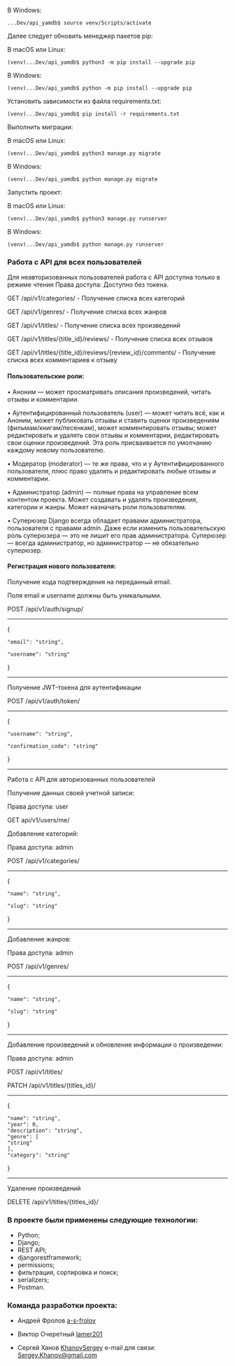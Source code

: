 
В Windows:
```
...Dev/api_yamdb$ source venv/Scripts/activate 
```

Далее следует обновить менеджер пакетов pip:

В macOS или Linux:
```
(venv)...Dev/api_yamdb$ python3 -m pip install --upgrade pip
```
В Windows:
```
(venv)...Dev/api_yamdb$ python -m pip install --upgrade pip
```

Установить зависимости из файла requirements.txt:

```
(venv)...Dev/api_yamdb$ pip install -r requirements.txt
```

Выполнить миграции:

В macOS или Linux:
```
(venv)...Dev/api_yamdb$ python3 manage.py migrate
```
В Windows:
```
(venv)...Dev/api_yamdb$ python manage.py migrate
```

Запустить проект:

В macOS или Linux:
```
(venv)...Dev/api_yamdb$ python3 manage.py runserver
```
В Windows:
```
(venv)...Dev/api_yamdb$ python manage.py runserver
```

### Работа с API для всех пользователей
Для неавторизованных пользователей работа с API доступна только в режиме чтения
Права доступа: Доступно без токена.

GET /api/v1/categories/ - Получение списка всех категорий

GET /api/v1/genres/ - Получение списка всех жанров

GET /api/v1/titles/ - Получение списка всех произведений

GET /api/v1/titles/{title_id}/reviews/ - Получение списка всех отзывов

GET /api/v1/titles/{title_id}/reviews/{review_id}/comments/ - Получение списка всех комментариев к отзыву

#### Пользовательские роли:

• Аноним — может просматривать описания произведений, читать отзывы и комментарии.

• Аутентифицированный пользователь (user) — может читать всё, как и Аноним, может 
публиковать отзывы и ставить оценки произведениям (фильмам/книгам/песенкам), может 
комментировать отзывы; может редактировать и удалять свои отзывы и комментарии,
редактировать свои оценки произведений. Эта роль присваивается по умолчанию каждому
новому пользователю.

• Модератор (moderator) — те же права, что и у Аутентифицированного пользователя, 
плюс право удалять и редактировать любые отзывы и комментарии.

• Администратор (admin) — полные права на управление всем контентом проекта. Может создавать
и удалять произведения, категории и жанры. Может назначать роли пользователям.

• Суперюзер Django всегда обладает правами администратора, пользователя с правами admin.
Даже если изменить пользовательскую роль суперюзера — это не лишит его прав администратора.
Суперюзер — всегда администратор, но администратор — не обязательно суперюзер.

#### Регистрация нового пользователя:

Получение кода подтверждения на переданный email. 

Поля email и username должны быть уникальными.

POST /api/v1/auth/signup/
_______________________________________________________________________
{
   
    "email": "string",

    "username": "string"
}
_________________________________________________________________________

Получение JWT-токена для аутентификации

POST /api/v1/auth/token/
_______________________________________________________________________
{
   
    "username": "string",

    "confirmation_code": "string"
}
_________________________________________________________________________

Работа с API для авторизованных пользователей

Получение данных своей учетной записи:

Права доступа: user

GET api/v1/users/me/

Добавление категорий:

Права доступа: admin

POST /api/v1/categories/

_______________________________________________________________________
{
   
    "name": "string",

    "slug": "string"
}
_________________________________________________________________________
Добавление жанров:

Права доступа: admin

POST /api/v1/genres/
_______________________________________________________________________
{
   
    "name": "string",

    "slug": "string"
}
_________________________________________________________________________

Добавление произведений и обновление информации о произведении:

Права доступа: admin

POST /api/v1/titles/

PATCH /api/v1/titles/{titles_id}/
_______________________________________________________________________
{
   
    "name": "string",
    "year": 0,
    "description": "string",
    "genre": [
    "string"
    ],
    "category": "string"
}
_________________________________________________________________________

Удаление произведений

DELETE /api/v1/titles/{titles_id}/


### В проекте были применены следующие технологии:
- Python;
- Django; 
- REST API;
- djangorestframework; 
- permissions;
- фильтрация, сортировка и поиск;
- serializers;
- Рostman.


### Команда разработки проекта:

- Андрей Фролов [a-s-frolov](https://github.com/a-s-frolov)

- Виктор Очеретный [lamer201](https://github.com/lamer201)

- Сергей Ханов [KhanovSergey](https://github.com/KhanovSergey) e-mail для связи: Sergey.Khanov@gmail.com
       